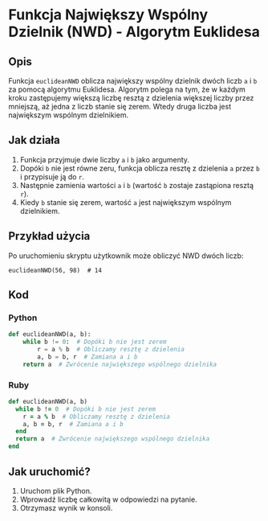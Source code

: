 # Funkcja Największy Wspólny Dzielnik (NWD) - Algorytm Euklidesa

## Opis
Funkcja `euclideanNWD` oblicza największy wspólny dzielnik dwóch liczb `a` i `b` za pomocą algorytmu Euklidesa. Algorytm polega na tym, że w każdym kroku zastępujemy większą liczbę resztą z dzielenia większej liczby przez mniejszą, aż jedna z liczb stanie się zerem. Wtedy druga liczba jest największym wspólnym dzielnikiem.

## Jak działa
1. Funkcja przyjmuje dwie liczby `a` i `b` jako argumenty.
2. Dopóki `b` nie jest równe zeru, funkcja oblicza resztę z dzielenia `a` przez `b` i przypisuje ją do `r`.
3. Następnie zamienia wartości `a` i `b` (wartość `b` zostaje zastąpiona resztą `r`).
4. Kiedy `b` stanie się zerem, wartość `a` jest największym wspólnym dzielnikiem.

## Przykład użycia
Po uruchomieniu skryptu użytkownik może obliczyć NWD dwóch liczb:
```
euclideanNWD(56, 98)  # 14
```

## Kod

### Python
```python
def euclideanNWD(a, b):
    while b != 0:  # Dopóki b nie jest zerem
        r = a % b  # Obliczamy resztę z dzielenia
        a, b = b, r  # Zamiana a i b
    return a  # Zwrócenie największego wspólnego dzielnika
```

### Ruby
```ruby
def euclideanNWD(a, b)
  while b != 0  # Dopóki b nie jest zerem
    r = a % b  # Obliczamy resztę z dzielenia
    a, b = b, r  # Zamiana a i b
  end
  return a  # Zwrócenie największego wspólnego dzielnika
end
```


## Jak uruchomić?
1. Uruchom plik Python.
2. Wprowadź liczbę całkowitą w odpowiedzi na pytanie.
2. Otrzymasz wynik w konsoli.